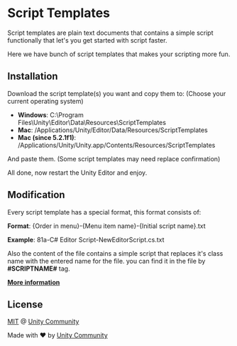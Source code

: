 # Script Templates
Script templates are plain text documents that contains a simple script functionally that let's you get started with script faster.

Here we have bunch of script templates that makes your scripting more fun.

## Installation
Download the script template(s) you want and copy them to: (Choose your current operating system)

- **Windows**: C:\Program Files\Unity\Editor\Data\Resources\ScriptTemplates
- **Mac**: /Applications/Unity/Editor/Data/Resources/ScriptTemplates
- **Mac (since 5.2.1f1)**: /Applications/Unity/Unity.app/Contents/Resources/ScriptTemplates

And paste them. (Some script templates may need replace confirmation)

All done, now restart the Unity Editor and enjoy.

## Modification
Every script template has a special format, this format consists of:

**Format**: {Order in menu}-{Menu item name}-{Initial script name}.txt

**Example**: 81a-C# Editor Script-NewEditorScript.cs.txt

Also the content of the file contains a simple script that replaces it's class name with the entered name for the file.
you can find it in the file by **#SCRIPTNAME#** tag.

[**More information**](https://support.unity3d.com/hc/en-us/articles/210223733-How-to-customize-Unity-script-templates)

## License
[MIT](https://github.com/UnityCommunity/UnityLibrary/blob/master/LICENSE.md) @ [Unity Community](https://github.com/UnityCommunity/)

Made with :heart: by [Unity Community](https://github.com/UnityCommunity/)
